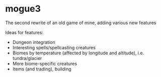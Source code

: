 # mogue3
The second rewrite of an old game of mine, adding various new features

Ideas for features:

* Dungeon integration
* Interesting spells/spellcasting creatures
* Biomes by temperature (affected by longitude and altitude), i.e. tundra/glacier
* More biome-specific creatures
* Items (and trading), building
